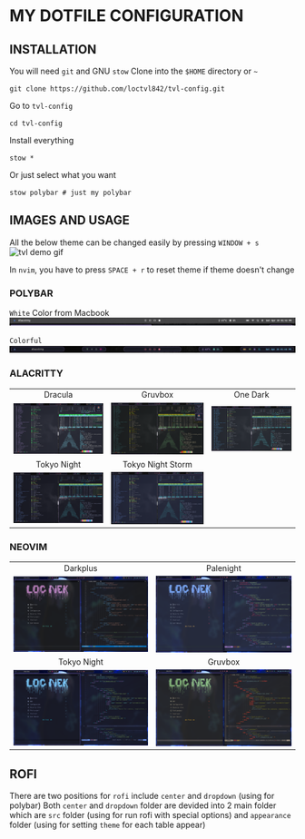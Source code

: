 # MY DOTFILE CONFIGURATION

## INSTALLATION

You will need `git` and GNU `stow`
Clone into the `$HOME` directory or `~`

```
git clone https://github.com/loctvl842/tvl-config.git
```

Go to `tvl-config`

```
cd tvl-config
```

Install everything

```
stow *
```

Or just select what you want

```
stow polybar # just my polybar
```

## IMAGES AND USAGE

All the below theme can be changed easily by pressing `WINDOW + s`
![tvl demo gif](./gallery/changeTheme.gif)

In `nvim`, you have to press `SPACE + r` to reset theme if theme doesn't change

### POLYBAR

`White` Color from Macbook
![tvl white](./gallery/polybar/white.png)

`Colorful`
![tvl colorful](./gallery/polybar/colorful.png)

### ALACRITTY

|                                                   |                                                         |                                               |
| :-----------------------------------------------: | :-----------------------------------------------------: | :-------------------------------------------: |
|                      Dracula                      |                         Gruvbox                         |                   One Dark                    |
|   <img src="./gallery/alacritty/dracula.png" />   |      <img src="./gallery/alacritty/gruvbox.png" />      | <img src="./gallery/alacritty/onedark.png" /> |
|                    Tokyo Night                    |                    Tokyo Night Storm                    |                                               |
| <img src="./gallery/alacritty/tokyo-night.png" /> | <img src="./gallery/alacritty/tokyo-night-storm.png" /> |                                               |

### NEOVIM

|                                                |                                              |
| :--------------------------------------------: | :------------------------------------------: |
|                    Darkplus                    |                  Palenight                   |
|  <img src="./gallery/neovim/darkplus.png" />   | <img src="./gallery/neovim/palenight.png" /> |
|                  Tokyo Night                   |                   Gruvbox                    |
| <img src="./gallery/neovim/tokyo-night.png" /> |  <img src="./gallery/neovim/gruvbox.png" />  |

## ROFI

There are two positions for `rofi` include `center` and `dropdown` (using for polybar)
Both `center` and `dropdown` folder are devided into 2 main folder which are `src` folder (using for run rofi with special options) and `appearance` folder (using for setting `theme` for each table appear)

